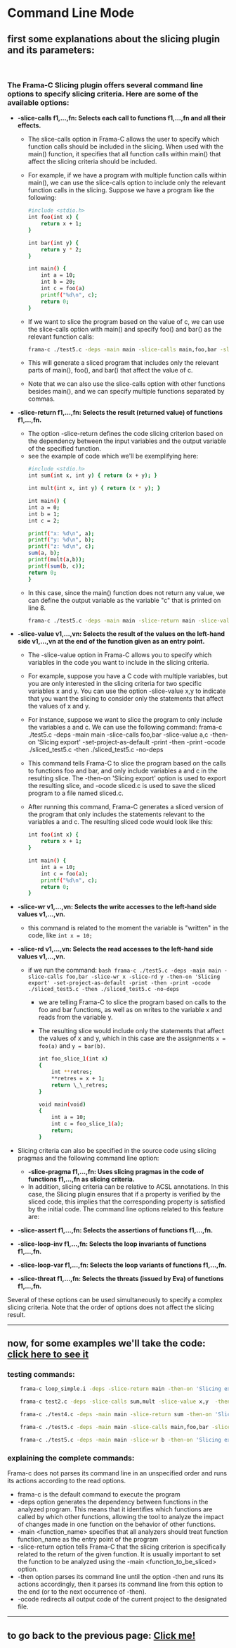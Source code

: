 # Command Line Mode

## first some explanations about the slicing plugin and its parameters:

<br>

### The Frama-C Slicing plugin offers several command line options to specify slicing criteria. Here are some of the available options:

-   **-slice-calls f1,...,fn: Selects each call to functions f1,…,fn and all their effects.**

    -   The slice-calls option in Frama-C allows the user to specify which function calls should be included in the slicing. When used with the main() function, it specifies that all function calls within main() that affect the slicing criteria should be included.

    -   For example, if we have a program with multiple function calls within main(), we can use the slice-calls option to include only the relevant function calls in the slicing. Suppose we have a program like the following:

        ```bash
        #include <stdio.h>
        int foo(int x) {
            return x + 1;
        }

        int bar(int y) {
            return y * 2;
        }

        int main() {
            int a = 10;
            int b = 20;
            int c = foo(a)
            printf("%d\n", c);
            return 0;
        }
        ```

    -   If we want to slice the program based on the value of c, we can use the slice-calls option with main() and specify foo() and bar() as the relevant function calls:

        ```bash
        frama-c ./test5.c -deps -main main -slice-calls main,foo,bar -slice-value c -then-on 'Slicing export' -set-project-as-default -print -then -print -ocode ./test5.c -then ./test5.c -no-deps
        ```

    -   This will generate a sliced program that includes only the relevant parts of main(), foo(), and bar() that affect the value of c.
    -   Note that we can also use the slice-calls option with other functions besides main(), and we can specify multiple functions separated by commas.

-   **-slice-return f1,...,fn: Selects the result (returned value) of functions f1,…,fn.**
    -   The option -slice-return defines the code slicing criterion based on the dependency between the input variables and the output variable of the specified function.
    -   see the example of code which we'll be exemplifying here:
        ```bash
        #include <stdio.h>
        int sum(int x, int y) { return (x + y); }

        int mult(int x, int y) { return (x * y); }

        int main() {
        int a = 0;
        int b = 1;
        int c = 2;

        printf("x: %d\n", a);
        printf("y: %d\n", b);
        printf("z: %d\n", c);
        sum(a, b);
        printf(mult(a,b));
        printf(sum(b, c));
        return 0;
        }
        ```
    - In this case, since the main() function does not return any value, we can define the output variable as the variable "c" that is printed on line 8.
        ```bash
        frama-c ./test5.c -deps -main main -slice-return main -slice-value c -then-on 'Slicing export' -set-project-as-default -print -then -print -ocode ./sliced_test5.c -then ./sliced_test5.c -no-deps
        ``` 
-   **-slice-value v1,...,vn: Selects the result of the values on the left-hand side v1,…,vn at the end of the function given as an entry point.**

    -   The -slice-value option in Frama-C allows you to specify which variables in the code you want to include in the slicing criteria.

    -   For example, suppose you have a C code with multiple variables, but you are only interested in the slicing criteria for two specific variables x and y. You can use the option -slice-value x,y to indicate that you want the slicing to consider only the statements that affect the values of x and y.
    -   For instance, suppose we want to slice the program to only include the variables a and c. We can use the following command:
        frama-c ./test5.c -deps -main main -slice-calls foo,bar -slice-value a,c -then-on 'Slicing export' -set-project-as-default -print -then -print -ocode ./sliced_test5.c -then ./sliced_test5.c -no-deps
    -   This command tells Frama-C to slice the program based on the calls to functions foo and bar, and only include variables a and c in the resulting slice. The -then-on 'Slicing export' option is used to export the resulting slice, and -ocode sliced.c is used to save the sliced program to a file named sliced.c.
    -   After running this command, Frama-C generates a sliced version of the program that only includes the statements relevant to the variables a and c. The resulting sliced code would look like this:

        ```bash
        int foo(int x) {
            return x + 1;
        }

        int main() {
            int a = 10;
            int c = foo(a);
            printf("%d\n", c);
            return 0;
        }
        ```

-   **-slice-wr v1,...,vn: Selects the write accesses to the left-hand side values v1,…,vn.**
    -   this command is related to the moment the variable is "written" in the code, like `int x = 10;`
-   **-slice-rd v1,...,vn: Selects the read accesses to the left-hand side values v1,…,vn.** 
    -   if we run the command:
            ```bash
            frama-c ./test5.c -deps -main main -slice-calls foo,bar -slice-wr x -slice-rd y -then-on 'Slicing export' -set-project-as-default -print -then -print -ocode ./sliced_test5.c -then ./sliced_test5.c -no-deps
            ```
        - we are telling Frama-C to slice the program based on calls to the foo and bar functions, as well as on writes to the variable x and reads from the variable y.
        -   The resulting slice would include only the statements that affect the values of x and y, which in this case are the assignments ```x = foo(a)``` and ```y = bar(b)```.
        
            ```bash
            int foo_slice_1(int x)
            {
                int **retres;
                **retres = x + 1;
                return \_\_retres;
            }

            void main(void)
            {
                int a = 10;
                int c = foo_slice_1(a);
                return;
            }
            ```

-   Slicing criteria can also be specified in the source code using slicing pragmas and the following command line option:
    -   **-slice-pragma f1,...,fn: Uses slicing pragmas in the code of functions f1,…,fn as slicing criteria.**
    -   In addition, slicing criteria can be relative to ACSL annotations. In this case, the Slicing plugin ensures that if a property is verified by the sliced code, this implies that the corresponding property is satisfied by the initial code. The command line options related to this feature are:
-   **-slice-assert f1,...,fn: Selects the assertions of functions f1,…,fn.**
-   **-slice-loop-inv f1,...,fn: Selects the loop invariants of functions f1,…,fn.**
-   **-slice-loop-var f1,...,fn: Selects the loop variants of functions f1,…,fn.**
-   **-slice-threat f1,...,fn: Selects the threats (issued by Eva) of functions f1,…,fn.**

Several of these options can be used simultaneously to specify a complex slicing criteria. Note that the order of options does not affect the slicing result.

---

## now, for some examples we'll take the code: [click here to see it](../tests/)

### testing commands:

```bash
    frama-c loop_simple.i -deps -slice-return main -then-on 'Slicing export' -set-project-as-default -print  -then -print -ocode ./ocode_@PTEST_NUMBER@_@PTEST_NAME@.c -then ./ocode_@PTEST_NUMBER@_@PTEST_NAME@.c  -no-deps

    frama-c test2.c -deps -slice-calls sum,mult -slice-value x,y  -then-on 'Slicing export' -set-project-as-default -print  -then -print -ocode ./ocode_@PTEST_NUMBER@_@PTEST_NAME@.c -then ./ocode_@PTEST_NUMBER@_@PTEST_NAME@.c  -no-deps

    frama-c ./test4.c -deps -main main -slice-return sum -then-on 'Slicing export' -set-project-as-default -print  -then -print -ocode ./sliced_test4_returnSum.c -then ./sliced_test4_returnSum.c  -no-deps

    frama-c ./test5.c -deps -main main -slice-calls main,foo,bar -slice-value c -then-on 'Slicing export' -set-project-as-default -print  -then -print -ocode ./test5.c -then ./test5.c  -no-deps

    frama-c ./test5.c -deps -main main -slice-wr b -then-on 'Slicing export' -set-project-as-default -print  -then -print -ocode ./ocode_@PTEST_NUMBER@_@PTEST_NAME@.c -then ./ocode_@PTEST_NUMBER@_@PTEST_NAME@.c  -no-deps
```

### explaining the complete commands:

Frama-c does not parses its command line in an unspecified order and runs its actions according to the read options. <br>

-   frama-c is the default command to execute the program
-   -deps option generates the dependency between functions in the analyzed program. This means that it identifies which functions are called by which other functions, allowing the tool to analyze the impact of changes made in one function on the behavior of other functions.
-   -main <function_name> specifies that all analyzers should treat function function_name as the entry point of the program
-   -slice-return option tells Frama-C that the slicing criterion is specifically related to the return of the given function. It is usually important to set the function to be analyzed using the -main <function_to_be_sliced> option.
-   -then option parses its command line until the option -then and runs its actions accordingly, then it parses its command line from this option to the end (or to the next occurrence
    of -then). <br>
-   -ocode <file name> redirects all output code of the current project to the designated file.

---

## to go back to the previous page: [Click me!](../README.md)
